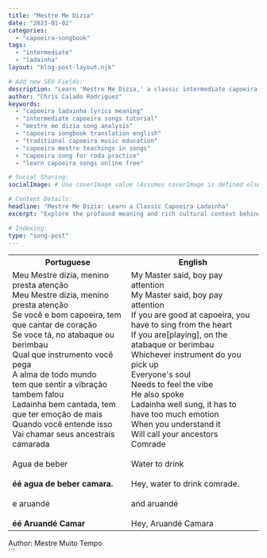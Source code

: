 ```yaml
---
title: "Mestre Me Dizia"
date: "2023-01-02"
categories:
  - "capoeira-songbook"
tags:
  - "intermediate"
  - "ladainha"
layout: "blog-post-layout.njk"

# Add new SEO Fields:
description: "Learn 'Mestre Me Dizia,' a classic intermediate capoeira ladainha. Explore lyrics, meaning, and cultural context for deeper understanding."
author: "Chris Calado Rodriguez"
keywords:
  - "capoeira ladainha lyrics meaning"
  - "intermediate capoeira songs tutorial"
  - "mestre me dizia song analysis"
  - "capoeira songbook translation english"
  - "traditional capoeira music education"
  - "capoeira mestre teachings in songs"
  - "capoeira song for roda practice"
  - "learn capoeira songs online free"

# Social Sharing:
socialImage: # Use coverImage value (Assumes coverImage is defined elsewhere)

# Content Details:
headline: "Mestre Me Dizia: Learn a Classic Capoeira Ladainha"
excerpt: "Explore the profound meaning and rich cultural context behind the capoeira ladainha 'Mestre Me Dizia,' enhancing your understanding and practice."

# Indexing:
type: "song-post"
---
```



<table class="capoeira-table">
    <tr class="header-row">
        <th>Portuguese</th>
        <th>English</th>
    </tr>
    <tr>
        <td>Meu Mestre dizia, menino presta atenção<br>
Meu Mestre dizia, menino presta atenção<br>
Se você e bom capoeira, tem que cantar de coração<br>
Se voce tá, no atabaque ou berimbau<br>
Qual que instrumento você pega<br>
A alma de todo mundo<br>
tem que sentir a vibração<br>
tambem falou<br>
Ladainha bem cantada, tem que ter emoção de mais<br>
Quando você entende isso<br>
Vai chamar seus ancestrais<br>
camarada<br><br>
Agua de beber<br><br>
<b>éé agua de beber camara.</b><br><br>
e aruandé<br><br>
<b>éé Aruandé Camar</b>
</td>
        <td>My Master said, boy pay attention<br>
My Master said, boy pay attention<br>
If you are good at capoeira, you have to sing from the heart<br>
If you are[playing], on the atabaque or berimbau<br>
Whichever instrument do you pick up<br>
Everyone's soul<br>
Needs to feel the vibe<br>
He also spoke<br>
Ladainha well sung, it has to have too much emotion<br>
When you understand it<br>
Will call your ancestors<br>
Comrade<br><br>
Water to drink<br><br>
Hey, water to drink comrade.<br><br>
and aruandé<br><br>
Hey, Aruandé Camara
</td>
    </tr>
</table>
<figcaption>
Author: Mestre Muito Tempo
</figcaption>
```